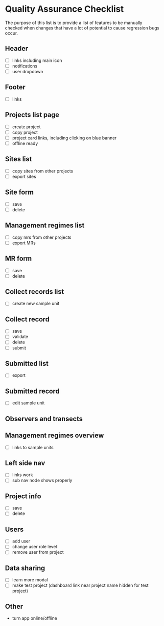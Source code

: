 # Quality Assurance Checklist

The purpose of this list is to provide a list of features to be manually checked when changes that have a lot of potential to cause regression bugs occur.

## Header

- [ ] links including main icon
- [ ] notifications
- [ ] user dropdown

## Footer

- [ ] links

## Projects list page

- [ ] create project
- [ ] copy project
- [ ] project card links, including clicking on blue banner
- [ ] offline ready

## Sites list

- [ ] copy sites from other projects
- [ ] export sites

## Site form

- [ ] save
- [ ] delete

## Management regimes list

- [ ] copy mrs from other projects
- [ ] export MRs

## MR form

- [ ] save
- [ ] delete

## Collect records list

- [ ] create new sample unit

## Collect record

- [ ] save
- [ ] validate
- [ ] delete
- [ ] submit

## Submitted list

- [ ] export

## Submitted record

- [ ] edit sample unit

## Observers and transects

## Management regimes overview

- [ ] links to sample units

## Left side nav

- [ ] links work
- [ ] sub nav node shows properly

## Project info

- [ ] save
- [ ] delete

## Users

- [ ] add user
- [ ] change user role level
- [ ] remove user from project

## Data sharing

- [ ] learn more modal
- [ ] make test project (dashboard link near project name hidden for test project)

## Other

- turn app online/offline
